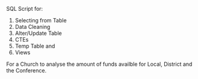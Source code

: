 SQL Script for:
1. Selecting from Table
2.  Data Cleaning 
3. Alter/Update Table
4. CTEs
5. Temp Table and 
6. Views

For a Church to analyse the amount of funds availble for Local, District and the Conference. 
